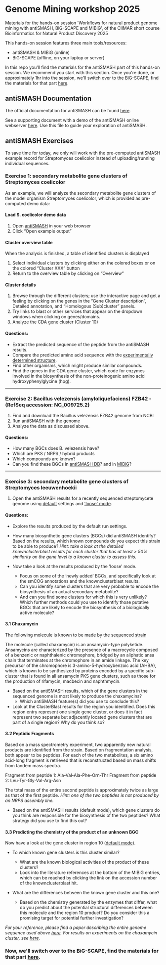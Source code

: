 # Genome Mining workshop 2025
Materials for the hands-on session 'Workflows for natural product genome mining with antiSMASH, BiG-SCAPE and MIBiG', of the CIIMAR short course Bioinformatics for Natural Product Discovery 2025

This hands-on session features three main tools/resources:
- antiSMASH & MIBiG (online)
- BiG-SCAPE (offline, on your laptop or server)

In this repo you'll find the materials for the antiSMASH part of this hands-on session. We recommend you start with this section.
Once you're done, or approximately 1hr into the session, we'll switch over to the BiG-SCAPE, find the materials for that part [here](https://github.com/CatarinaCarolina/BiG-SCAPE-workshop).

## antiSMASH Documentation

The official documentation for antiSMASH can be found [here](https://docs.antismash.secondarymetabolites.org).

See a supporting document with a demo of the antiSMASH online webserver [here](https://github.com/CatarinaCarolina/Genome-Mining-CIIMAR-2025/blob/main/antiSMASH_demo.pdf). Use this file to guide your exploration of antiSMASH.

## antiSMASH Exercises

To save time for today, we only will work with the pre-computed antiSMASH example record for Streptomyces coelicolor instead of uploading/running individual sequences.

### Exercise 1: secondary metabolite gene clusters of Streptomyces coelicolor

As an example, we will analyze the secondary metabolite gene clusters of the model organism Streptomyces coelicolor, which is provided as pre-computed demo data:

#### Load S. coelicolor demo data

1.	Open [antiSMASH](http://antismash.secondarymetabolites.org/) in your web browser
2.	Click “Open example output”

#### Cluster overview table

When the analysis is finished, a table of identified clusters is displayed
1.	Select individual clusters by clicking either on the colored boxes or on the colored “Cluster XXX” button
2.	Return to the overview table by clicking on “Overview”

#### Cluster details

1.	Browse through the different clusters; use the interactive page and get a feeling by clicking on the genes in the “Gene Cluster description”, Detailed annotation, and “Homologous (Sub)cluster” panels.
2.	Try links to blast or other services that appear on the dropdown windows when clicking on genes/domains.
3.	Analyze the CDA gene cluster (Cluster 10)

#### Questions:

- Extract the predicted sequence of the peptide from the antiSMASH results.
- Compare the predicted amino acid sequence with the [experimentally determined structure](https://doi.org/10.1016/s1074-5521(02)00252-1).
- Find other organisms, which might produce similar compounds.
- Find the genes in the CDA gene cluster, which code for enzymes involved in the biosynthesis of the non-proteinogenic amino acid hydroxyphenylglycine (hpg).

------------

### Exercise 2: Bacillus velezensis (amyloliquefaciens) FZB42 - (RefSeq accession: NC_009725.2)

1.	Find and download the Bacillus velezensis FZB42 genome from NCBI
2.	Run antiSMASH with the genome
3.	Analyze the data as discussed above.

#### Questions:
- How many BGCs does B. velezensis have?
- Which are PKS / NRPS / hybrid products
- Which compounds are known?
- Can you find these BGCs in [antiSMASH DB](https://antismash-db.secondarymetabolites.org/)? and in [MIBiG](https://mibig.secondarymetabolites.org/)?

------------

### Exercise 3: secondary metabolite gene clusters of Streptomyces leeuwenhoekii

1. Open the antiSMASH results for a recently sequenced streptomycete genome using [default](http://bioinformatics.nl/~medem005/LN831790/index.html) settings and ['loose' mode](http://bioinformatics.nl/~medem005/LN831790_loose/index.html).

#### Questions:
- Explore the results produced by the default run settings.
 - How many biosynthetic gene clusters (BGCs) did antiSMASH identify? Based on the results, which known compounds do you expect this strain to be able to produce? _Hint: take a look at the detailed knownclusterblast results for each cluster that has at least > 50% similarity on the gene level to a known cluster to assess this._

- Now take a look at the results produced by the 'loose' mode.
  - Focus on some of the ‘newly added’ BGCs, and specifically look at the smCOG annotations and the knownclusterblast results.
  - Can you identify some clusters that are very probable to encode the biosynthesis of an actual secondary metabolite?
  - And can you find some clusters for which this is very unlikely? Which further methods could you use to identify those putative BGCs that are likely to encode the biosynthesis of a biologically active molecule?

#### 3.1 Chaxamycin

The following molecule is known to be made by the sequenced [strain](https://www.ebi.ac.uk/chebi/searchId.do?chebiId=CHEBI:69812)

The molecule (called chaxamycin) is an ansamycin-type polyketide. Ansamycins are characterized by the presence of a macrocycle composed of a benzenic or naphthalenic chromophore, bridged by an aliphatic ansa chain that terminates at the chromophore in an amide linkage. The key precursor of the chromophore is 3-amino-5-hydroxybenzoic acid (AHBA), which is known to be synthesized by proteins encoded by a specific sub-cluster that is found in all ansamycin PKS gene clusters, such as those for the production of rifamycin, macbecin and naphthmycin.

- Based on the antiSMASH results, which of the gene clusters in the sequenced genome is most likely to produce the chaxamycins?
  - Which antiSMASH feature(s) did you use to conclude this?
- Look at the ClusterBlast results for the region you identified. Does this region entry represent one single gene cluster, or does it in fact represent two separate but adjacently located gene clusters that are part of a single region? Why do you think so?

#### 3.2 Peptidic Fragments

Based on a mass spectrometry experiment, two apparently new natural products are identified from the strain. Based on fragmentation analysis, both appear to be peptides. For each of the two metabolites, a six amino acid-long fragment is retrieved that is reconstructed based on mass shifts from tandem mass spectra.

Fragment from peptide 1: Ala-Val-Ala-Phe-Orn-Thr
Fragment from peptide 2: Leu-Tyr-Gly-Val-Arg-Asn

The total mass of the entire second peptide is approximately twice as large as that of the first peptide. _Hint: one of the two peptides is not produced by an NRPS assembly line._

- Based on the antiSMASH results (default mode), which gene clusters do you think are responsible for the biosynthesis of the two peptides? What strategy did you use to find this out?

#### 3.3 Predicting the chemistry of the product of an unknown BGC

Now have a look at the gene cluster in region 10  ([default mode](http://bioinformatics.nl/~medem005/LN831790/index.html)).

- To which known gene clusters is this cluster similar?
  - What are the known biological activities of the product of these clusters?
  - Look into the literature references at the bottom of the MIBiG entries, which can be reached by clicking the link on the accession number of the knownclusterblast hit.

- What are the differences between the known gene cluster and this one?
  - Based on the chemistry generated by the enzymes that differ, what do you predict about the potential structural differences between this molecule and the region 10 product? Do you consider this a promising target for potential further investigation?


_For your reference, please find a paper describing the entire genome sequence used above [here](http://www.biomedcentral.com/1471-2164/16/485). For results on experiments on the chaxamycin cluster, see [here](https://aem.asm.org/content/81/17/5820.full)._


### Now, we'll switch over to the BiG-SCAPE, find the materials for that part [here](https://github.com/CatarinaCarolina/BiG-SCAPE-workshop).






